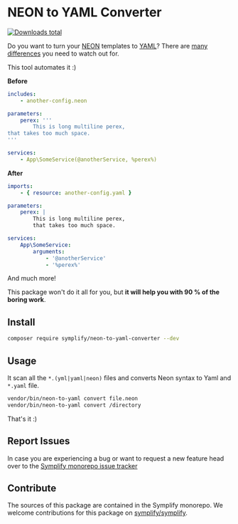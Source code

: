 # NEON to YAML Converter

[![Downloads total](https://img.shields.io/packagist/dt/symplify/neon-to-yaml-converter.svg?style=flat-square)](https://packagist.org/packages/symplify/neon-to-yaml-converter/stats)

Do you want to turn your [NEON](https://ne-on.org/) templates to [YAML](https://symfony.com/doc/current/components/yaml.html)? There are [many differences](https://www.tomasvotruba.cz/blog/2018/03/12/neon-vs-yaml-and-how-to-migrate-between-them/) you need to watch out for.

This tool automates it :)

**Before**

```yaml
includes:
    - another-config.neon

parameters:
    perex: '''
        This is long multiline perex,
that takes too much space.
'''

services:
    - App\SomeService(@anotherService, %perex%)
```

**After**

```yaml
imports:
    - { resource: another-config.yaml }

parameters:
    perex: |
        This is long multiline perex,
        that takes too much space.

services:
    App\SomeService:
        arguments:
            - '@anotherService'
            - '%perex%'
```

And much more!

This package won't do it all for you, but **it will help you with 90 % of the boring work**.

## Install

```bash
composer require symplify/neon-to-yaml-converter --dev
```

## Usage

It scan all the `*.(yml|yaml|neon)` files and converts Neon syntax to Yaml and `*.yaml` file.

```bash
vendor/bin/neon-to-yaml convert file.neon
vendor/bin/neon-to-yaml convert /directory
```

That's it :)

## Report Issues

In case you are experiencing a bug or want to request a new feature head over to the [Symplify monorepo issue tracker](https://github.com/symplify/symplify/issues)

## Contribute

The sources of this package are contained in the Symplify monorepo. We welcome contributions for this package on [symplify/symplify](https://github.com/symplify/symplify).
